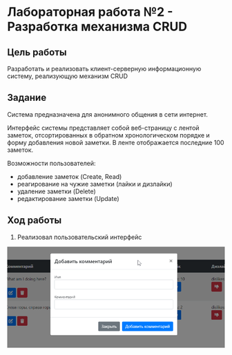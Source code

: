 # Лабораторная работа №2 - Разработка механизма CRUD 

## Цель работы 

Разработать и реализовать клиент-серверную информационную систему, реализующую механизм CRUD

## Задание

Система предназначена для анонимного общения в сети интернет.

Интерфейс системы представляет собой веб-страницу с лентой заметок, отсортированных в обратном хронологическом порядке и форму добавления новой заметки. В ленте отображается последние 100 заметок.

Возможности пользователей:

- добавление заметок (Create, Read)
- реагирование на чужие заметки (лайки и дизлайки)
- удаление заметки (Delete)
- редактирование заметки (Update)

## Ход работы

1) Реализовал пользовательский интерфейс

![](https://github.com/l1syak/php_lab2_crud/blob/main/%D0%B4%D0%BE%D0%B1%D0%B0%D0%B2%D0%BB%D0%B5%D0%BD%D0%B8%D0%B5%20%D0%BA%D0%BE%D0%BC%D0%BC%D0%B5%D0%BD%D1%82%D0%B0%D1%80%D0%B8%D1%8F.png)
